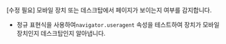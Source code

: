 [수정 필요]
모바일 장치 또는 데스크탑에서 페이지가 보이는지 여부를 감지합니다.

- 정규 표현식을 사용하여`navigator.useragent` 속성을 테스트하여 장치가 모바일 장치인지 데스크탑인지 알아냅니다.